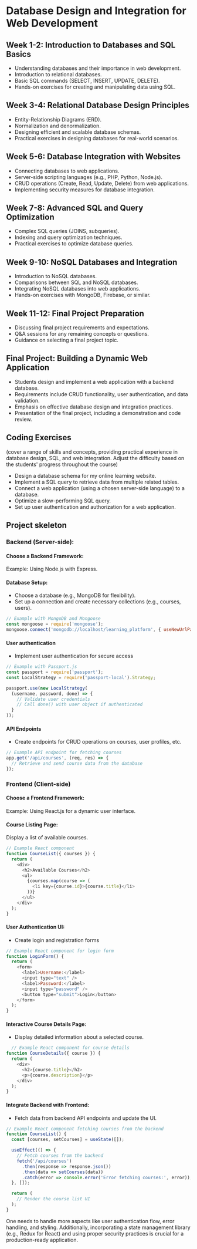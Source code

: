 # Database Design and Integration for Web Development

## Week 1-2: Introduction to Databases and SQL Basics
- Understanding databases and their importance in web development.
- Introduction to relational databases.
- Basic SQL commands (SELECT, INSERT, UPDATE, DELETE).
- Hands-on exercises for creating and manipulating data using SQL.

## Week 3-4: Relational Database Design Principles
- Entity-Relationship Diagrams (ERD).
- Normalization and denormalization.
- Designing efficient and scalable database schemas.
- Practical exercises in designing databases for real-world scenarios.

## Week 5-6: Database Integration with Websites
- Connecting databases to web applications.
- Server-side scripting languages (e.g., PHP, Python, Node.js).
- CRUD operations (Create, Read, Update, Delete) from web applications.
- Implementing security measures for database integration.

## Week 7-8: Advanced SQL and Query Optimization
- Complex SQL queries (JOINS, subqueries).
- Indexing and query optimization techniques.
- Practical exercises to optimize database queries.
 
## Week 9-10: NoSQL Databases and Integration
- Introduction to NoSQL databases.
- Comparisons between SQL and NoSQL databases.
- Integrating NoSQL databases into web applications.
- Hands-on exercises with MongoDB, Firebase, or similar.

## Week 11-12: Final Project Preparation

- Discussing final project requirements and expectations.
- Q&A sessions for any remaining concepts or questions.
- Guidance on selecting a final project topic.

## Final Project: Building a Dynamic Web Application

- Students design and implement a web application with a backend database.
- Requirements include CRUD functionality, user authentication, and data validation.
- Emphasis on effective database design and integration practices.
- Presentation of the final project, including a demonstration and code review.

## Coding Exercises

(cover a range of skills and concepts, providing practical experience in database design, SQL, and web integration. 
Adjust the difficulty based on the students' progress throughout the course)

- Design a database schema for my online learning website.
- Implement a SQL query to retrieve data from multiple related tables.
- Connect a web application (using a chosen server-side language) to a database.
- Optimize a slow-performing SQL query.
- Set up user authentication and authorization for a web application.

## Project skeleton

### Backend (Server-side):

#### Choose a Backend Framework:
Example: Using Node.js with Express.

#### Database Setup:

- Choose a database (e.g., MongoDB for flexibility).
- Set up a connection and create necessary collections (e.g., courses, users).

```js
// Example with MongoDB and Mongoose
const mongoose = require('mongoose');
mongoose.connect('mongodb://localhost/learning_platform', { useNewUrlParser: true, useUnifiedTopology: true });
```

#### User authentication

- Implement user authentication for secure access

```js
// Example with Passport.js
const passport = require('passport');
const LocalStrategy = require('passport-local').Strategy;

passport.use(new LocalStrategy(
  (username, password, done) => {
    // Validate user credentials
    // Call done() with user object if authenticated
  }
));
```

#### API Endpoints

- Create endpoints for CRUD operations on courses, user profiles, etc.
```js
// Example API endpoint for fetching courses
app.get('/api/courses', (req, res) => {
  // Retrieve and send course data from the database
});
```

### Frontend (Client-side)

#### Choose a Frontend Framework:

Example: Using React.js for a dynamic user interface.

#### Course Listing Page:
Display a list of available courses.

```js
// Example React component
function CourseList({ courses }) {
  return (
    <div>
      <h2>Available Courses</h2>
      <ul>
        {courses.map(course => (
          <li key={course.id}>{course.title}</li>
        ))}
      </ul>
    </div>
  );
}
```

#### User Authentication UI:

- Create login and registration forms

```js
// Example React component for login form
function LoginForm() {
  return (
    <form>
      <label>Username:</label>
      <input type="text" />
      <label>Password:</label>
      <input type="password" />
      <button type="submit">Login</button>
    </form>
  );
}
```

#### Interactive Course Details Page:

- Display detailed information about a selected course.

```js
  // Example React component for course details
function CourseDetails({ course }) {
  return (
    <div>
      <h2>{course.title}</h2>
      <p>{course.description}</p>
    </div>
  );
}
```

#### Integrate Backend with Frontend:

- Fetch data from backend API endpoints and update the UI.

```js
// Example React component fetching courses from the backend
function CourseList() {
  const [courses, setCourses] = useState([]);

  useEffect(() => {
    // Fetch courses from the backend
    fetch('/api/courses')
      .then(response => response.json())
      .then(data => setCourses(data))
      .catch(error => console.error('Error fetching courses:', error));
  }, []);

  return (
    // Render the course list UI
  );
}

```

One needs to handle more aspects like user authentication flow, error handling, and styling. Additionally, incorporating a state management library (e.g., Redux for React) and using proper security practices 
is crucial for a production-ready application.


  





